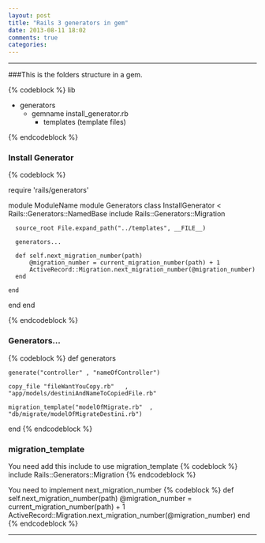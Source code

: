 ```yaml
---
layout: post
title: "Rails 3 generators in gem"
date: 2013-08-11 18:02
comments: true
categories: 
---
```

___

<!--more-->
###This is the folders structure in a gem.

{% codeblock %}
lib
  - generators
    - gemname
      install_generator.rb
      - templates
        (template files)
        
{% endcodeblock %}

### Install Generator

{% codeblock %}

require 'rails/generators'

module ModuleName
  module Generators
    class InstallGenerator < Rails::Generators::NamedBase
      include Rails::Generators::Migration
      
      source_root File.expand_path("../templates", __FILE__)
      
      generators...
      
      def self.next_migration_number(path)
          @migration_number = current_migration_number(path) + 1
          ActiveRecord::Migration.next_migration_number(@migration_number)
      end
  
    end
   
  end
end

{% endcodeblock %}


### Generators...
{% codeblock %}
def generators
           
    generate("controller" , "nameOfController")
    
    copy_file "fileWantYouCopy.rb"   , "app/models/destiniAndNameToCopiedFile.rb"
    
    migration_template("modelOfMigrate.rb"  , "db/migrate/modelOfMigrateDestini.rb")
end
{% endcodeblock %}

### migration_template

You need add this include to use migration_template
{% codeblock %}
include Rails::Generators::Migration
{% endcodeblock %}

You need to implement next_migration_number
{% codeblock %}
def self.next_migration_number(path)
      @migration_number = current_migration_number(path) + 1
      ActiveRecord::Migration.next_migration_number(@migration_number)
end
{% endcodeblock %}
___